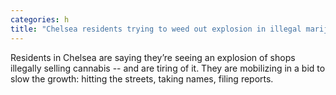 ```yaml
---
categories: h
title: "Chelsea residents trying to weed out explosion in illegal marijuana shops"
---
```

Residents in Chelsea are saying they’re seeing an explosion of shops illegally selling cannabis -- and are tiring of it. They are mobilizing in a bid to slow the growth: hitting the streets, taking names, filing reports.